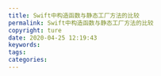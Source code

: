 ```yaml
---
title: Swift中构造函数与静态工厂方法的比较
permalink: Swift中构造函数与静态工厂方法的比较
copyright: ture
date: 2020-04-25 12:19:43
keywords:
tags:
categories:
---
```

